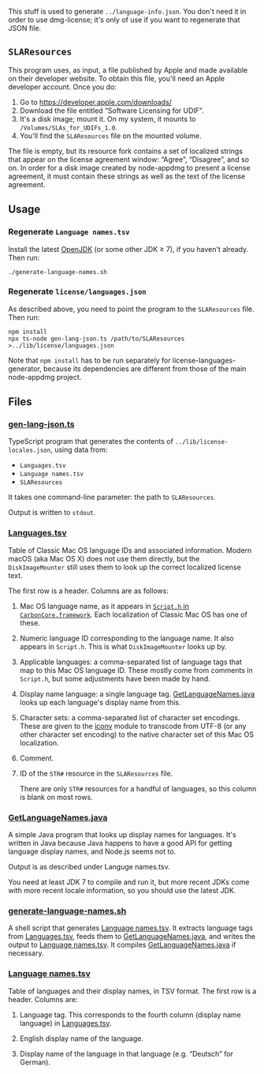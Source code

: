 This stuff is used to generate `../language-info.json`. You don't need it in order to use dmg-license; it's only of use if you want to regenerate that JSON file.

## `SLAResources`

This program uses, as input, a file published by Apple and made available on their developer website. To obtain this file, you'll need an Apple developer account. Once you do:

1. Go to <https://developer.apple.com/downloads/>
2. Download the file entitled “Software Licensing for UDIF”.
3. It's a disk image; mount it. On my system, it mounts to `/Volumes/SLAs_for_UDIFs_1.0`.
4. You'll find the `SLAResources` file on the mounted volume.

The file is empty, but its resource fork contains a set of localized strings that appear on the license agreement window: “Agree”, “Disagree”, and so on. In order for a disk image created by node-appdmg to present a license agreement, it must contain these strings as well as the text of the license agreement.

## Usage

### Regenerate `Language names.tsv`

Install the latest [OpenJDK] (or some other JDK ≥ 7), if you haven't already. Then run:

```
./generate-language-names.sh
```

### Regenerate `license/languages.json`

As described above, you need to point the program to the `SLAResources` file. Then run:

```
npm install
npx ts-node gen-lang-json.ts /path/to/SLAResources >../lib/license/languages.json
```

Note that `npm install` has to be run separately for license-languages-generator, because its dependencies are different from those of the main node-appdmg project.

## Files

### [gen-lang-json.ts]

TypeScript program that generates the contents of `../lib/license-locales.json`, using data from:

* `Languages.tsv`
* `Language names.tsv`
* `SLAResources`

It takes one command-line parameter: the path to `SLAResources`.

Output is written to `stdout`.

### [Languages.tsv]

Table of Classic Mac OS language IDs and associated information. Modern macOS (aka Mac OS X) does not use them directly, but the `DiskImageMounter` still uses them to look up the correct localized license text.

The first row is a header. Columns are as follows:

1. Mac OS language name, as it appears in [`Script.h` in `CarbonCore.framework`](https://github.com/phracker/MacOSX-SDKs/blob/master/MacOSX10.6.sdk/System/Library/Frameworks/CoreServices.framework/Versions/A/Frameworks/CarbonCore.framework/Versions/A/Headers/Script.h). Each localization of Classic Mac OS has one of these.

2. Numeric language ID corresponding to the language name. It also appears in `Script.h`. This is what `DiskImageMounter` looks up by.

3. Applicable languages: a comma-separated list of language tags that map to this Mac OS language ID. These mostly come from comments in `Script.h`, but some adjustments have been made by hand.

4. Display name language: a single language tag. [GetLanguageNames.java] looks up each language's display name from this.

5. Character sets: a comma-separated list of character set encodings. These are given to the [iconv](https://www.npmjs.com/package/iconv) module to transcode from UTF-8 (or any other character set encoding) to the native character set of this Mac OS localization.

6. Comment.

7. ID of the `STR#` resource in the `SLAResources` file.

   There are only `STR#` resources for a handful of languages, so this column is blank on most rows.

### [GetLanguageNames.java]

A simple Java program that looks up display names for languages. It's written in Java because Java happens to have a good API for getting language display names, and Node.js seems not to.

Output is as described under Languge names.tsv.

You need at least JDK 7 to compile and run it, but more recent JDKs come with more recent locale information, so you should use the latest JDK.

### [generate-language-names.sh]

A shell script that generates [Language names.tsv]. It extracts language tags from [Languages.tsv], feeds them to [GetLanguageNames.java], and writes the output to [Language names.tsv]. It compiles [GetLanguageNames.java] if necessary.

### [Language names.tsv]

Table of languages and their display names, in TSV format. The first row is a header. Columns are:

1. Language tag. This corresponds to the fourth column (display name language) in [Languages.tsv].

2. English display name of the language.

3. Display name of the language in that language (e.g. “Deutsch” for German).

[gen-lang-json.ts]: gen-lang-json.ts
[Languages.tsv]: Languages.tsv
[GetLanguageNames.java]: GetLanguageNames.java
[generate-language-names.sh]: generate-language-names.sh
[Language names.tsv]: Language%20names.tsv
[OpenJDK]: https://jdk.java.net
